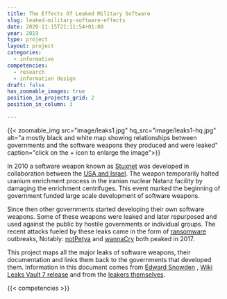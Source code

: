 ```yaml
---
title: The Effects Of Leaked Military Software
slug: leaked-military-software-effects
date: 2020-11-15T21:11:54+01:00
year: 2019
type: project
layout: project
categories:
  - informative
competencies:
  - research
  - information design
draft: false
has_zoomable_images: true
position_in_projects_grid: 2
position_in_column: 3

---
```

{{< zoomable_img src="image/leaks1.jpg" hq_src="image/leaks1-hq.jpg" alt="a mostly black and white map showing relationships between governments and the software weapons they produced and were leaked" caption="click on the + icon to enlarge the image">}}

In 2010 a software weapon known as [Stuxnet](https://en.wikipedia.org/wiki/Stuxnet) was developed in collaboration between the [USA and Israel](https://arstechnica.com/tech-policy/2012/06/confirmed-us-israel-created-stuxnet-lost-control-of-it/). The weapon temporarily halted uranium enrichment process in the iranian nuclear Natanz facility by damaging the enrichment centrifuges. This event marked the beginning of government funded large scale development of software weapons.

Since then other governments started developing their own software weapons. Some of these weapons were leaked and later repurposed and used against the public by hostile governments or individual groups. The recent attacks fueled by these leaks came in the form of [ransomware](https://en.wikipedia.org/wiki/Ransomware) outbreaks, Notably: [notPetya](https://arstechnica.com/information-technology/2017/06/notpetya-developers-obtained-nsa-exploits-weeks-before-their-public-leak/) and [wannaCry](https://www.wired.com/story/eternalblue-leaked-nsa-spy-tool-hacked-world/) both peaked in 2017.

This project maps all the major leaks of software weapons, their documentation and links them back to the governments that developed them. Information in this document comes from [Edward Snowden](https://www.theguardian.com/world/2013/jul/31/nsa-top-secret-program-online-data) , [Wiki Leaks Vault 7 release](https://wikileaks.org/ciav7p1) and from the [leakers themselves](https://medium.com/@shadowbrokerss).

{{< competencies >}}
